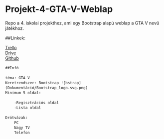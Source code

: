 # Projekt-4-GTA-V-Weblap
Repo a 4. iskolai projekthez, ami egy Bootstrap alapú weblap a GTA V nevü játékhoz.

##Linkek:<br>

[Trello](https://trello.com/invite/b/jGPR059P/a816b0770b4f5825e01ec9053abe9add/gta5-projekt)    
[Drive](https://drive.google.com/drive/u/2/folders/1O2LqqaFGxs44xY2EtW64Wwhsyk2vlBO7)   
[Github](https://github.com/Spaceman2004/Projekt-4-GTA-V-Weblap.git)    


    ##Infó

    téma: GTA V
    Keretrendszer: Bootstrap ![bstrap](Dokumentáció/Bootstrap_logo.svg.png)
    Minimum 5 oldal:

        -Regisztrációs oldal
        -Lista oldal
    
    Drótvázak:
        PC
        Nagy TV
        Telefon
         
